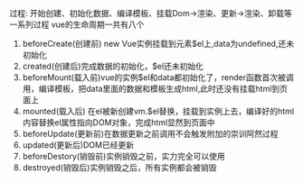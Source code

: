 过程: 开始创建、初始化数据、编译模板、挂载Dom→渲染、更新→渲染、卸载等一系列过程
vue的生命周期一共有八个
1. beforeCreate(创建前) new Vue实例挂载到元素$el上,data为undefined,还未初始化
2. created(创建后)完成数据的初始化，$el还未初始化
3. beforeMount(载入前)vue的实例$el和data都初始化了，render函数首次被调用，编译模板，把data里面的数据和模板生成html,此时还没有挂载html到页面上
4. mounted(载入后) 在el被新创建vm.$el替换，挂载到实例上去，编译好的html内容替换el属性指向DOM对象，完成html显然到页面中
5. beforeUpdate(更新前)在数据更新之前调用不会触发附加的崇训阿然过程
6. updated(更新后)DOM已经更新
7. beforeDestory(销毁前)实例销毁之前，实力完全可以使用
8. destroyed(销毁后)实例销毁之后，所有实例都会被销毁